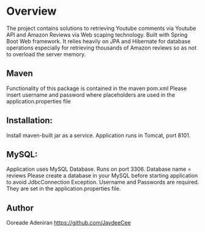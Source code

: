 # Overview
The project contains solutions to retrieving Youtube comments via Youtube API and Amazon Reviews via Web scaping technology.
Built with Spring Boot Web framework. It relies heavily on JPA and Hibernate for database operations especially for retrieving thousands of Amazon reviews 
so as not to overload the server memory.

## Maven
Functionality of this package is contained in the maven pom.xml
Please insert username and password where placeholders are used in the application.properties file

## Installation:
Install maven-built jar as a service. Application runs in Tomcat, port 8101.


## MySQL:
Application uses MySQL Database. Runs on port 3306.
Database name = reviews
Please create a database in your MySQL before starting application to avoid JdbcConnection Exception.
Username and Passwords are required. They are set in the application.properties file.

## Author
Ooreade Adeniran
https://github.com/JaydeeCee


